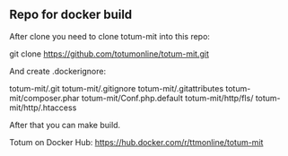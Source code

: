 ## Repo for docker build

After clone you need to clone totum-mit into this repo:

git clone https://github.com/totumonline/totum-mit.git


And create .dockerignore:

totum-mit/.git
totum-mit/.gitignore
totum-mit/.gitattributes
totum-mit/composer.phar
totum-mit/Conf.php.default
totum-mit/http/fls/
totum-mit/http/.htaccess

After that you can make build.

Totum on Docker Hub: https://hub.docker.com/r/ttmonline/totum-mit